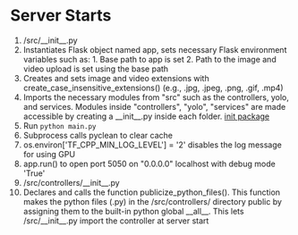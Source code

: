 # Server Starts

1. /src/\_\_init\_\_.py
  1. Instantiates Flask object named app, sets necessary Flask environment variables such as:
    1. Base path to app is set
    2. Path to the image and video upload is set using the base path
  2. Creates and sets image and video extensions with create\_case\_insensitive\_extensions() (e.g., .jpg, .jpeg, .png, .gif, .mp4)
  3. Imports the necessary modules from "src" such as the controllers, yolo, and services. Modules inside "controllers", "yolo", "services" are made accessible by creating a \_\_init\_\_.py inside each folder. [init package](https://docs.python.org/3/tutorial/modules.html#packages)
2. Run `python main.py`
  1. Subprocess calls pyclean to clear cache
  2. os.environ[&#39;TF\_CPP\_MIN\_LOG\_LEVEL&#39;] = &#39;2&#39; disables the log message for using GPU
  3. app.run() to open port 5050 on &quot;0.0.0.0&quot; localhost with debug mode &#39;True&#39;
3. /src/controllers/\_\_init\_\_.py
  1. Declares and calls the function publicize\_python\_files(). This function makes the python files (.py) in the /src/controllers/ directory public by assigning them to the built-in python global \_\_all\_\_. This lets /src/\_\_init\_\_.py import the controller at server start